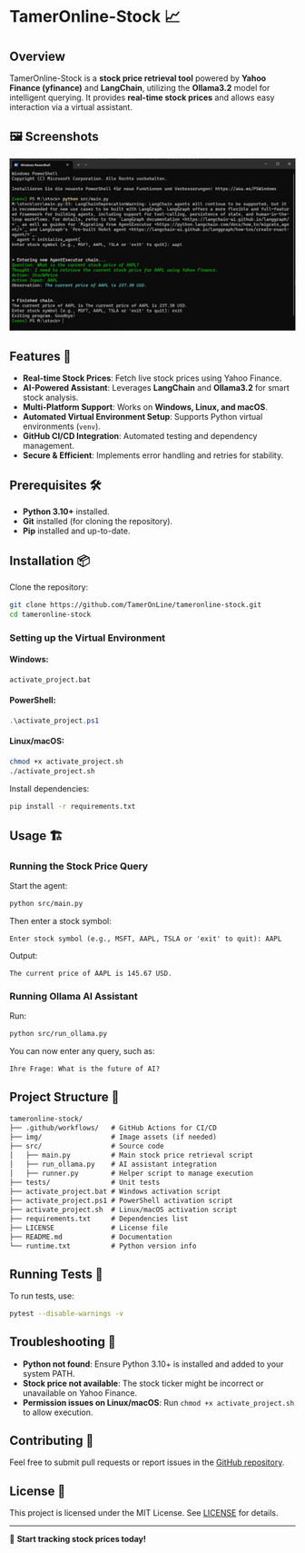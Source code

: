 # TamerOnline-Stock 📈

## Overview
TamerOnline-Stock is a **stock price retrieval tool** powered by **Yahoo Finance (yfinance)** and **LangChain**, utilizing the **Ollama3.2** model for intelligent querying. It provides **real-time stock prices** and allows easy interaction via a virtual assistant.

## 🖼 Screenshots
![Stock-Price-Agent](img/screenshot.png)

## Features 🚀
- **Real-time Stock Prices**: Fetch live stock prices using Yahoo Finance.
- **AI-Powered Assistant**: Leverages **LangChain** and **Ollama3.2** for smart stock analysis.
- **Multi-Platform Support**: Works on **Windows, Linux, and macOS**.
- **Automated Virtual Environment Setup**: Supports Python virtual environments (`venv`).
- **GitHub CI/CD Integration**: Automated testing and dependency management.
- **Secure & Efficient**: Implements error handling and retries for stability.

## Prerequisites 🛠️
- **Python 3.10+** installed.
- **Git** installed (for cloning the repository).
- **Pip** installed and up-to-date.

## Installation 📦
Clone the repository:
```bash
git clone https://github.com/TamerOnLine/tameronline-stock.git
cd tameronline-stock
```

### Setting up the Virtual Environment
#### Windows:
```cmd
activate_project.bat
```
#### PowerShell:
```powershell
.\activate_project.ps1
```
#### Linux/macOS:
```bash
chmod +x activate_project.sh
./activate_project.sh
```

Install dependencies:
```bash
pip install -r requirements.txt
```

## Usage 🏗️
### Running the Stock Price Query
Start the agent:
```bash
python src/main.py
```
Then enter a stock symbol:
```
Enter stock symbol (e.g., MSFT, AAPL, TSLA or 'exit' to quit): AAPL
```
Output:
```
The current price of AAPL is 145.67 USD.
```

### Running Ollama AI Assistant
Run:
```bash
python src/run_ollama.py
```
You can now enter any query, such as:
```
Ihre Frage: What is the future of AI?
```

## Project Structure 📂
```
tameronline-stock/
├── .github/workflows/   # GitHub Actions for CI/CD
├── img/                 # Image assets (if needed)
├── src/                 # Source code
│   ├── main.py          # Main stock price retrieval script
│   ├── run_ollama.py    # AI assistant integration
│   ├── runner.py        # Helper script to manage execution
├── tests/               # Unit tests
├── activate_project.bat # Windows activation script
├── activate_project.ps1 # PowerShell activation script
├── activate_project.sh  # Linux/macOS activation script
├── requirements.txt     # Dependencies list
├── LICENSE              # License file
├── README.md            # Documentation
└── runtime.txt          # Python version info
```

## Running Tests 🧪
To run tests, use:
```bash
pytest --disable-warnings -v
```

## Troubleshooting 🔧
- **Python not found**: Ensure Python 3.10+ is installed and added to your system PATH.
- **Stock price not available**: The stock ticker might be incorrect or unavailable on Yahoo Finance.
- **Permission issues on Linux/macOS**: Run `chmod +x activate_project.sh` to allow execution.

## Contributing 🤝
Feel free to submit pull requests or report issues in the [GitHub repository](https://github.com/TamerOnLine/tameronline-stock).

## License 📜
This project is licensed under the MIT License. See [LICENSE](LICENSE) for details.

---

🚀 **Start tracking stock prices today!**
